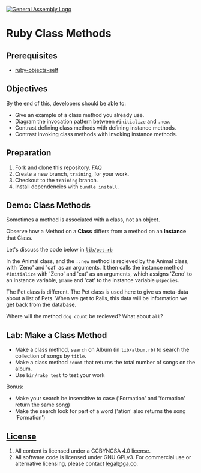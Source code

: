 [![General Assembly Logo](https://camo.githubusercontent.com/1a91b05b8f4d44b5bbfb83abac2b0996d8e26c92/687474703a2f2f692e696d6775722e636f6d2f6b6538555354712e706e67)](https://generalassemb.ly/education/web-development-immersive)

# Ruby Class Methods

## Prerequisites

-   [ruby-objects-self](https://git.generalassemb.lyga-wdi-boston/ruby-objects-self)

## Objectives

By the end of this, developers should be able to:

-   Give an example of a class method you already use.
-   Diagram the invocation pattern between `#initialize` and `.new`.
-   Contrast defining class methods with defining instance methods.
-   Contrast invoking class methods with invoking instance methods.

## Preparation

1.  Fork and clone this repository.
 [FAQ](https://git.generalassemb.lyga-wdi-boston/meta/wiki/ForkAndClone)
1.  Create a new branch, `training`, for your work.
1.  Checkout to the `training` branch.
1.  Install dependencies with `bundle install`.

## Demo: Class Methods

Sometimes a method is associated with a class, not an object.

Observe how a Method on a **Class** differs from a method on an **Instance**
that Class.

<!-- Diagram the difference between #initialize and ::new
 See issue #10
-->

Let's discuss the code below in [`lib/pet.rb`](lib/pet.rb)

In the Animal class, and the `::new` method is recieved by the Animal class, with 'Zeno' and 'cat' as an arguments. It then calls the instance method `#initialize` with 'Zeno' and 'cat' as an arguments, which assigns 'Zeno' to an instance variable, `@name` and 'cat' to the instance variable `@species`.

The Pet class is different.  The Pet class is used here to give us meta-data
about a list of Pets. When we get to Rails, this data will be information we
get back from the database.

Where will the method `dog_count` be recieved?
What about `all`?

## Lab: Make a Class Method

-   Make a class method, `search` on Album (in `lib/album.rb`) to search the
    collection of songs by `title`.
-   Make a class method `count` that returns the total number of songs on the album.
-   Use `bin/rake test` to test your work

Bonus:
-   Make your search be insensitive to case ('Formation' and 'formation' return
    the same song)
-   Make the search look for part of a word ('ation' also returns the song
    'Formation')

## [License](LICENSE)

1.  All content is licensed under a CC­BY­NC­SA 4.0 license.
1.  All software code is licensed under GNU GPLv3. For commercial use or
    alternative licensing, please contact legal@ga.co.
